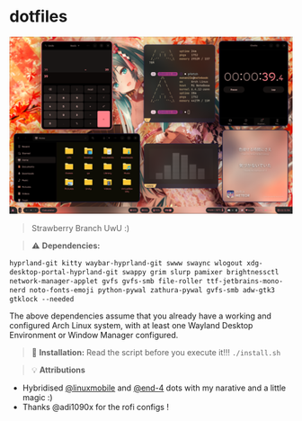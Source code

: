 # dotfiles

![alt text](images/rice.png "Rice")

> Strawberry Branch UwU :)

> :warning: **Dependencies:**

```
hyprland-git kitty waybar-hyprland-git swww swaync wlogout xdg-desktop-portal-hyprland-git swappy grim slurp pamixer brightnessctl network-manager-applet gvfs gvfs-smb file-roller ttf-jetbrains-mono-nerd noto-fonts-emoji python-pywal zathura-pywal gvfs-smb adw-gtk3 gtklock --needed
```
The above dependencies assume that you already have a working and configured Arch Linux system, with at least one Wayland Desktop Environment or Window Manager configured.

> :memo: **Installation:**
Read the script before you execute it!!!
`./install.sh`

> :bulb: **Attributions**

- Hybridised [@linuxmobile](https://github.com/linuxmobile) and [@end-4](https://github.com/end-4) dots with my narative and a little magic :)
- Thanks @adi1090x for the rofi configs !
